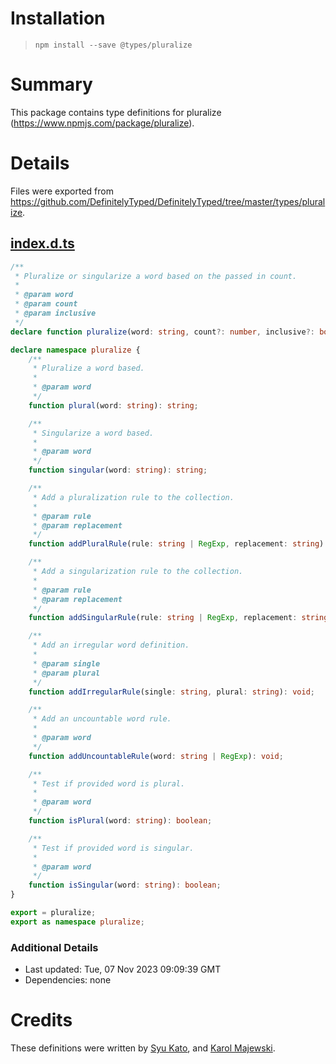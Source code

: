 # Installation
> `npm install --save @types/pluralize`

# Summary
This package contains type definitions for pluralize (https://www.npmjs.com/package/pluralize).

# Details
Files were exported from https://github.com/DefinitelyTyped/DefinitelyTyped/tree/master/types/pluralize.
## [index.d.ts](https://github.com/DefinitelyTyped/DefinitelyTyped/tree/master/types/pluralize/index.d.ts)
````ts
/**
 * Pluralize or singularize a word based on the passed in count.
 *
 * @param word
 * @param count
 * @param inclusive
 */
declare function pluralize(word: string, count?: number, inclusive?: boolean): string;

declare namespace pluralize {
    /**
     * Pluralize a word based.
     *
     * @param word
     */
    function plural(word: string): string;

    /**
     * Singularize a word based.
     *
     * @param word
     */
    function singular(word: string): string;

    /**
     * Add a pluralization rule to the collection.
     *
     * @param rule
     * @param replacement
     */
    function addPluralRule(rule: string | RegExp, replacement: string): void;

    /**
     * Add a singularization rule to the collection.
     *
     * @param rule
     * @param replacement
     */
    function addSingularRule(rule: string | RegExp, replacement: string): void;

    /**
     * Add an irregular word definition.
     *
     * @param single
     * @param plural
     */
    function addIrregularRule(single: string, plural: string): void;

    /**
     * Add an uncountable word rule.
     *
     * @param word
     */
    function addUncountableRule(word: string | RegExp): void;

    /**
     * Test if provided word is plural.
     *
     * @param word
     */
    function isPlural(word: string): boolean;

    /**
     * Test if provided word is singular.
     *
     * @param word
     */
    function isSingular(word: string): boolean;
}

export = pluralize;
export as namespace pluralize;

````

### Additional Details
 * Last updated: Tue, 07 Nov 2023 09:09:39 GMT
 * Dependencies: none

# Credits
These definitions were written by [Syu Kato](https://github.com/ukyo), and [Karol Majewski](https://github.com/karol-majewski).
